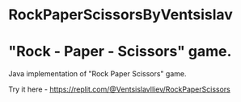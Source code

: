 # RockPaperScissorsByVentsislav
# "Rock - Paper - Scissors" game.
Java implementation of "Rock Paper Scissors" game.

Try it here - https://replit.com/@VentsislavIliev/RockPaperScissors
